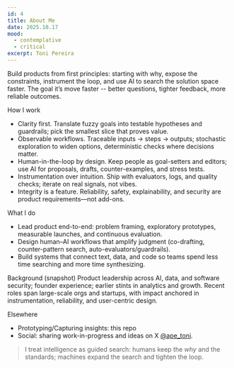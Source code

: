 ```yaml
---
id: 4
title: About Me
date: 2025.10.17
mood:
  - contemplative
  - critical
excerpt: Toni Pereira
---
```


Build products from first principles: starting with why, expose the constraints, instrument the loop, and use AI to search the solution space faster. The goal it’s move faster -- better questions, tighter feedback, more reliable outcomes.

How I work
- Clarity first. Translate fuzzy goals into testable hypotheses and guardrails; pick the smallest slice that proves value.
- Observable workflows. Traceable inputs → steps → outputs; stochastic exploration to widen options, deterministic checks where decisions matter.
- Human-in-the-loop by design. Keep people as goal-setters and editors; use AI for proposals, drafts, counter-examples, and stress tests.
- Instrumentation over intuition. Ship with evaluators, logs, and quality checks; iterate on real signals, not vibes.
- Integrity is a feature. Reliability, safety, explainability, and security are product requirements—not add-ons.

What I do
- Lead product end-to-end: problem framing, exploratory prototypes, measurable launches, and continuous evaluation.
- Design human–AI workflows that amplify judgment (co-drafting, counter-pattern search, auto-evaluators/guardrails).
- Build systems that connect text, data, and code so teams spend less time searching and more time synthesizing.

Background (snapshot)
Product leadership across AI, data, and software security; founder experience; earlier stints in analytics and growth. Recent roles span large-scale orgs and startups, with impact anchored in instrumentation, reliability, and user-centric design.

Elsewhere
- Prototyping/Capturing insights: this repo
- Social: sharing work-in-progress and ideas on X [@ape_toni](https://x.com/ape_toni).

> I treat intelligence as guided search: humans keep the *why* and the standards; machines expand the search and tighten the loop.
